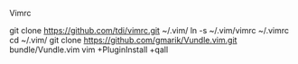 Vimrc

git clone https://github.com/tdi/vimrc.git ~/.vim/
ln -s ~/.vim/vimrc ~/.vimrc
cd ~/.vim/
git clone https://github.com/gmarik/Vundle.vim.git bundle/Vundle.vim
vim +PluginInstall +qall

